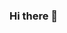 ### Hi there 👋

<!--
**ItzMyds/ItzMyds** is a ✨ _special_ ✨ repository because its `README.md` (this file) appears on your GitHub profile.

Here are some ideas to get you started:

- 🔭 I’m currently working on something
- 🌱 I’m currently learning something
- 👯 I’m looking to collaborate on something
- 🤔 I’m looking for help with someone
- 💬 Ask me about something
- 📫 How to reach me: with that thing?
- 😄 Pronouns: he/him
- ⚡ Fun fact: i thinking something
-->
